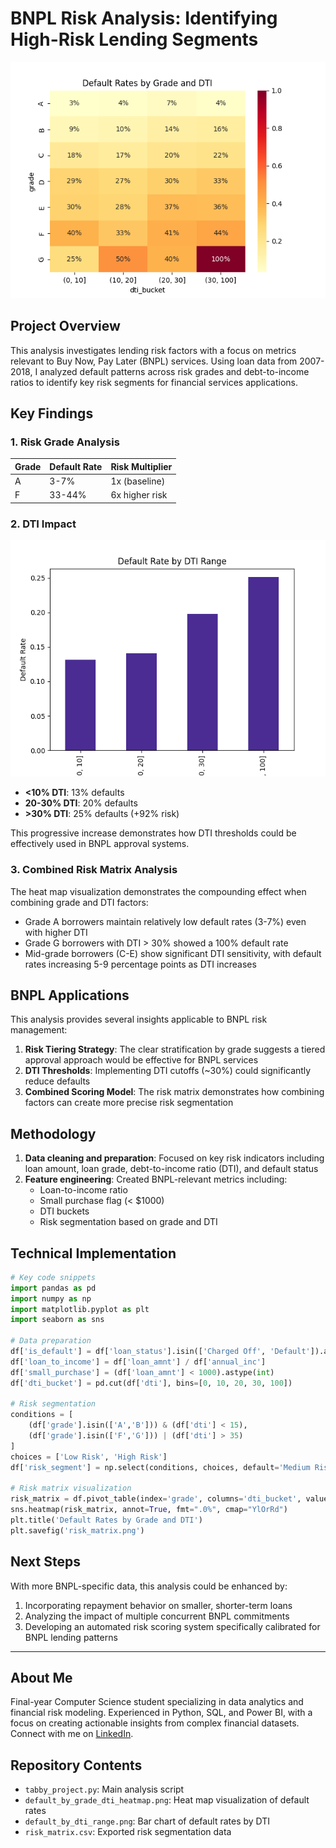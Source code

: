 # BNPL Risk Analysis: Identifying High-Risk Lending Segments

![Risk Matrix Heatmap](https://github.com/Tileni97/BNPL-Risk-Analysis-/blob/main/Visuals/risk_matrix.png)


## Project Overview
This analysis investigates lending risk factors with a focus on metrics relevant to Buy Now, Pay Later (BNPL) services. Using loan data from 2007-2018, I analyzed default patterns across risk grades and debt-to-income ratios to identify key risk segments for financial services applications.

## Key Findings

### 1. Risk Grade Analysis
| Grade | Default Rate | Risk Multiplier |
|-------|-------------|-----------------|
| A     | 3-7%       | 1x (baseline)   |
| F     | 33-44%     | 6x higher risk  |

### 2. DTI Impact
![DTI Analysis](Visuals/default_by_dti.png)
- **<10% DTI**: 13% defaults
- **20-30% DTI**: 20% defaults 
- **>30% DTI**: 25% defaults (+92% risk)

This progressive increase demonstrates how DTI thresholds could be effectively used in BNPL approval systems.

### 3. Combined Risk Matrix Analysis
The heat map visualization demonstrates the compounding effect when combining grade and DTI factors:
- Grade A borrowers maintain relatively low default rates (3-7%) even with higher DTI
- Grade G borrowers with DTI > 30% showed a 100% default rate
- Mid-grade borrowers (C-E) show significant DTI sensitivity, with default rates increasing 5-9 percentage points as DTI increases

## BNPL Applications
This analysis provides several insights applicable to BNPL risk management:

1. **Risk Tiering Strategy**: The clear stratification by grade suggests a tiered approval approach would be effective for BNPL services
2. **DTI Thresholds**: Implementing DTI cutoffs (~30%) could significantly reduce defaults
3. **Combined Scoring Model**: The risk matrix demonstrates how combining factors can create more precise risk segmentation

## Methodology
1. **Data cleaning and preparation**: Focused on key risk indicators including loan amount, loan grade, debt-to-income ratio (DTI), and default status
2. **Feature engineering**: Created BNPL-relevant metrics including:
   - Loan-to-income ratio
   - Small purchase flag (< $1000)
   - DTI buckets
   - Risk segmentation based on grade and DTI

## Technical Implementation
```python
# Key code snippets
import pandas as pd
import numpy as np
import matplotlib.pyplot as plt
import seaborn as sns

# Data preparation
df['is_default'] = df['loan_status'].isin(['Charged Off', 'Default']).astype(int)
df['loan_to_income'] = df['loan_amnt'] / df['annual_inc']
df['small_purchase'] = (df['loan_amnt'] < 1000).astype(int)
df['dti_bucket'] = pd.cut(df['dti'], bins=[0, 10, 20, 30, 100])

# Risk segmentation
conditions = [
    (df['grade'].isin(['A','B'])) & (df['dti'] < 15),
    (df['grade'].isin(['F','G'])) | (df['dti'] > 35)
]
choices = ['Low Risk', 'High Risk']
df['risk_segment'] = np.select(conditions, choices, default='Medium Risk')

# Risk matrix visualization
risk_matrix = df.pivot_table(index='grade', columns='dti_bucket', values='is_default', aggfunc='mean')
sns.heatmap(risk_matrix, annot=True, fmt=".0%", cmap="YlOrRd")
plt.title('Default Rates by Grade and DTI')
plt.savefig('risk_matrix.png')
```

## Next Steps
With more BNPL-specific data, this analysis could be enhanced by:
1. Incorporating repayment behavior on smaller, shorter-term loans
2. Analyzing the impact of multiple concurrent BNPL commitments
3. Developing an automated risk scoring system specifically calibrated for BNPL lending patterns

---

## About Me
Final-year Computer Science student specializing in data analytics and financial risk modeling. Experienced in Python, SQL, and Power BI, with a focus on creating actionable insights from complex financial datasets. Connect with me on [LinkedIn](https://www.linkedin.com/in/your-profile).

## Repository Contents
- `tabby_project.py`: Main analysis script
- `default_by_grade_dti_heatmap.png`: Heat map visualization of default rates
- `default_by_dti_range.png`: Bar chart of default rates by DTI
- `risk_matrix.csv`: Exported risk segmentation data
